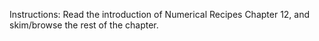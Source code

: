 Instructions:
Read the introduction of Numerical Recipes Chapter 12, and skim/browse
the rest of the chapter. 
